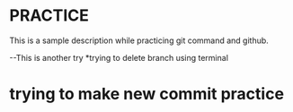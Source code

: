 
# PRACTICE

This is a sample description while practicing git command and github.

--This is another try
*trying to delete branch using terminal

# trying to make new commit practice